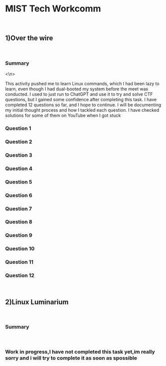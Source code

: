 <h1>MIST Tech Workcomm</h1>
<br>
<h2>1)Over the wire</h2>
<br>
<h3>Summary</h3>
<\n>
<p>This activity pushed me to learn Linux commands, which I had been lazy to learn, even though I had dual-booted my system before the meet was conducted. I used to just run to ChatGPT and use it to try and solve CTF questions, but I gained some confidence after completing this task. I have completed 12 questions so far, and I hope to continue. I will be documenting my initial thought process and how I tackled each question. I have checked solutions for some of them on YouTube when I got stuck </p>

<h3>Question 1</h3>
<h3>Question 2</h3>
<h3>Question 3</h3>
<h3>Question 4</h3>
<h3>Question 5</h3>
<h3>Question 6</h3>
<h3>Question 7</h3>
<h3>Question 8</h3>
<h3>Question 9</h3>
<h3>Question 10</h3>
<h3>Question 11</h3>
<h3>Question 12</h3>
<br>
<h2>2)Linux Luminarium</h2>
<br>
<h3>Summary<h3>
<br>
<p>Work in progress,I have not completed this task yet,im really sorry and i will try to complete it as soon as spossible </p>
